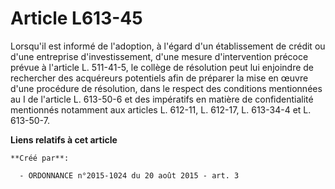 # Article L613-45

Lorsqu'il est informé de l'adoption, à l'égard d'un établissement de crédit ou d'une entreprise d'investissement, d'une
mesure d'intervention précoce prévue à l'article L. 511-41-5, le collège de résolution peut lui enjoindre de rechercher des
acquéreurs potentiels afin de préparer la mise en œuvre d'une procédure de résolution, dans le respect des conditions
mentionnées au I de l'article L. 613-50-6 et des impératifs en matière de confidentialité mentionnés notamment aux articles
L. 612-11, L. 612-17, L. 613-34-4 et L. 613-50-7.

**Liens relatifs à cet article**

	**Créé par**:

	  - ORDONNANCE n°2015-1024 du 20 août 2015 - art. 3
